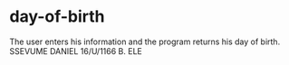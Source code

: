 # day-of-birth
The user enters his information and the program returns his day of birth.
SSEVUME DANIEL 
16/U/1166
B. ELE

